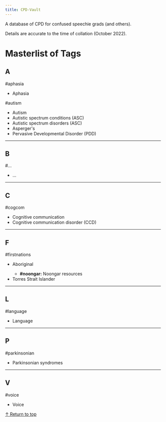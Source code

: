 ```yaml
---
title: CPD-Vault
---
```


<p>A database of CPD for confused speechie grads (and others).</p>
<p>Details are accurate to the time of collation (October 2022).</p>

<h1>Masterlist of Tags</h1>

<!-- "A" -->
<h2>A</h2>

<!-- Aphasia -->
<p class="tag">#aphasia</p>
<ul type="disc">
<li>Aphasia</li>
</ul>

<!-- Aphasia -->
<p class="tag">#autism</p>
<ul type="disc">
<li>Autism</li>
<li>Autistic spectrum conditions (ASC)</li>
<li>Autistic spectrum disorders (ASC)</li>
<li>Asperger's</li>
<li>Pervasive Developmental Disorder (PDD)</li>
</ul>



<!-- "B" -->
<hr>
<h2>B</h2>

<!-- ... -->
<p class="tag">#...</p>
<ul type="disc">
<li>...</li>
</ul>



<!-- "C" -->
<hr>
<h2>C</h2>

<!-- ... -->
<p class="tag">#cogcom</p>
<ul type="disc">
<li>Cognitive communication</li>
<li>Cognitive communication disorder (CCD)</li>
</ul>



<hr> <!-- "F" -->
<h2>F</h2>

<!-- First Nations -->
<p class="tag">#firstnations</p>
<ul type="disc">
<li>Aboriginal</li>
<ul type="circle">
<li><b>#noongar:</b> Noongar resources</li>
</ul>
<li>Torres Strait Islander</li>
</ul>



<!-- "L" -->
<hr>
<h2>L</h2>

<!-- Language -->
<p class="tag">#language</p>
<ul type="disc">
<li>Language</li>
</ul>



<hr> <!-- "P" -->
<h2>P</h2>

<!-- Parkinsonian -->
<p class="tag">#parkinsonian</p>
<ul type="disc">
<li>Parkinsonian syndromes</li>
</ul>



<hr> <!-- "V" -->
<h2>V</h2>

<!-- Voice -->
<p class="tag">#voice</p>
<ul type="disc">
<li>Voice</li>
</ul>

<p><a href="#top">&#8593; Return to top</a></p>